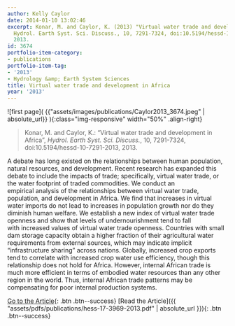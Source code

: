 ```yaml
---
author: Kelly Caylor
date: 2014-01-10 13:02:46
excerpt: Konar, M. and Caylor, K. (2013) "Virtual water trade and development in Africa",
  Hydrol. Earth Syst. Sci. Discuss., 10, 7291-7324, doi:10.5194/hessd-10-7291-2013,
  2013.
id: 3674
portfolio-item-category:
- publications
portfolio-item-tag:
- '2013'
- Hydrology &amp; Earth System Sciences
title: Virtual water trade and development in Africa
year: '2013'
---
```


![first page]( {{"assets/images/publications/Caylor2013_3674.jpeg" | absolute_url}} ){:class="img-responsive" width="50%" .align-right}

> Konar, M. and Caylor, K.: “Virtual water trade and development in Africa”, _Hydrol. Earth Syst. Sci. Discuss._, 10, 7291-7324, doi:10.5194/hessd-10-7291-2013, 2013.


A debate has long existed on the relationships between human population, natural resources, and development. Recent research has expanded this debate to include the impacts of trade; specifically, virtual water trade, or the water footprint of traded commodities. We conduct an empirical analysis of the relationships between virtual water trade, population, and development in Africa. We find that increases in virtual water imports do not lead to increases in population growth nor do they diminish human welfare. We establish a new index of virtual water trade openness and show that levels of undernourishment tend to fall with increased values of virtual water trade openness. Countries with small dam storage capacity obtain a higher fraction of their agricultural water requirements from external sources, which may indicate implicit “infrastructure sharing” across nations. Globally, increased crop exports tend to correlate with increased crop water use efficiency, though this relationship does not hold for Africa. However, internal African trade is much more efficient in terms of embodied water resources than any other region in the world. Thus, internal African trade patterns may be compensating for poor internal production systems.


[Go to the Article](http://www.hydrol-earth-syst-sci.net/17/3969/2013/hess-17-3969-2013.html){: .btn .btn--success} [Read the Article]({{ "assets/pdfs/publications/hess-17-3969-2013.pdf" | absolute_url }}){: .btn .btn--success}